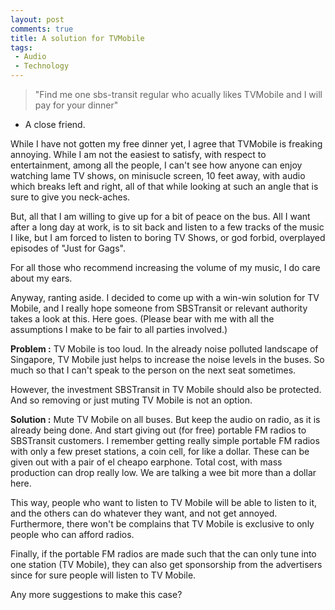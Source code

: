 ```yaml
---
layout: post
comments: true
title: A solution for TVMobile
tags:
 - Audio
 - Technology
---
```


> "Find me one sbs-transit regular who acually likes TVMobile and I will pay for your dinner"
- A close friend.

While I have not gotten my free dinner yet, I agree that TVMobile is freaking annoying. While I am not the easiest to satisfy, with respect to entertainment, among all the people, I can't see how anyone can enjoy watching lame TV shows, on minisucle screen, 10 feet away, with audio which breaks left and right, all of that while looking at such an angle that is sure to give you neck-aches.

But, all that I am willing to give up for a bit of peace on the bus. All I want after a long day at work, is to sit back and listen to a few tracks of the music I like, but I am forced to listen to boring TV Shows, or god forbid, overplayed episodes of "Just for Gags".

For all those who recommend increasing the volume of my music, I do care about my ears.

Anyway, ranting aside. I decided to come up with a win-win solution for TV Mobile, and I really hope someone from SBSTransit or relevant authority takes a look at this. Here goes. (Please bear with me with all the assumptions I make to be fair to all parties involved.)

**Problem :** TV Mobile is too loud. In the already noise polluted landscape of Singapore, TV Mobile just helps to increase the noise levels in the buses. So much so that I can't speak to the person on the next seat sometimes.

However, the investment SBSTransit in TV Mobile should also be protected. And so removing or just muting TV Mobile is not an option.

**Solution :** Mute TV Mobile on all buses. But keep the audio on radio, as it is already being done. And start giving out (for free) portable FM radios to SBSTransit customers. I remember getting really simple portable FM radios with only a few preset stations, a coin cell, for like a dollar. These can be given out with a pair of el cheapo earphone. Total cost, with mass production can drop really low. We are talking a wee bit more than a dollar here.

This way, people who want to listen to TV Mobile will be able to listen to it, and the others can do whatever they want, and not get annoyed. Furthermore, there won't be complains that TV Mobile is exclusive to only people who can afford radios.

Finally, if the portable FM radios are made such that the can only tune into one station (TV Mobile), they can also get sponsorship from the advertisers since for sure people will listen to TV Mobile.

Any more suggestions to make this case?
